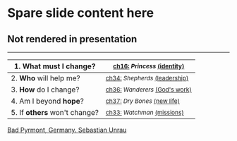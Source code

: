# Spare slide content here
## Not rendered in presentation

---
<!-- .slide: <%= bg("unsplash-sp-p7uuT0tw-dark_forest.jpg") %> id="series" -->

| 1. **What** must I change? | <small>[ch16:](# "ref") *Princess* [(identity)](# "ref")</small> |
| --- | --- |
| 2. **Who** will help me? | <small>[ch34:](# "ref") *Shepherds* [(leadership)](# "ref")</small> |
| 3. **How** do I change? | <small>[ch36:](# "ref") *Wanderers* [(God's work)](# "ref")</small> |
| 4. Am I beyond **hope**? | <small>[ch37:](# "ref") *Dry Bones* [(new life)](# "ref")</small> |
| 5. If **others** won't change? | <small>[ch33:](# "ref") *Watchman* [(missions)](# "ref")</small> |

[Bad Pyrmont, Germany.  Sebastian Unrau](https://unsplash.com/photos/sp-p7uuT0tw "caption")
